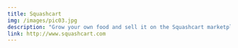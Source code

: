 ```yaml
---
title: Squashcart
img: /images/pic03.jpg
description: "Grow your own food and sell it on the Squashcart marketplace. Find out where you can find locally grown food near you."
link: http://www.squashcart.com
---
```

